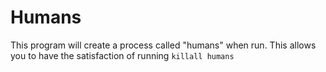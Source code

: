 Humans
======

This program will create a process called "humans" when run. This allows you to have the satisfaction of running `killall humans`